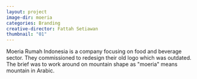 ```yaml
---
layout: project
image-dir: moeria
categories: Branding
creative-director: Fattah Setiawan
thumbnail: "01"
---
```

Moeria Rumah Indonesia is a company focusing on food and beverage sector. They commissioned to redesign their old logo which was outdated. The brief was to work around on mountain shape as "moeria" means mountain in Arabic. 
